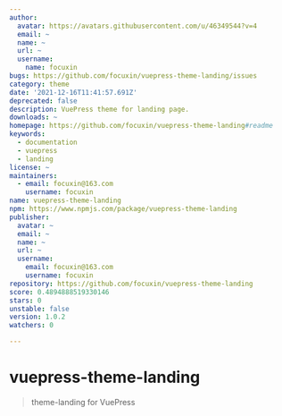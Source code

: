 ```yaml
---
author:
  avatar: https://avatars.githubusercontent.com/u/46349544?v=4
  email: ~
  name: ~
  url: ~
  username:
    name: focuxin
bugs: https://github.com/focuxin/vuepress-theme-landing/issues
category: theme
date: '2021-12-16T11:41:57.691Z'
deprecated: false
description: VuePress theme for landing page.
downloads: ~
homepage: https://github.com/focuxin/vuepress-theme-landing#readme
keywords:
  - documentation
  - vuepress
  - landing
license: ~
maintainers:
  - email: focuxin@163.com
    username: focuxin
name: vuepress-theme-landing
npm: https://www.npmjs.com/package/vuepress-theme-landing
publisher:
  avatar: ~
  email: ~
  name: ~
  url: ~
  username:
    email: focuxin@163.com
    username: focuxin
repository: https://github.com/focuxin/vuepress-theme-landing
score: 0.4894888519330146
stars: 0
unstable: false
version: 1.0.2
watchers: 0

---
```


# vuepress-theme-landing

> theme-landing for VuePress